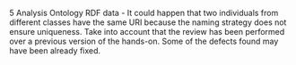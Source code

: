 5
    Analysis
    Ontology
    RDF data
        - It could happen that two individuals from different classes have the same URI because the naming strategy does not ensure uniqueness.
    Take into account that the review has been performed over a previous version of the hands-on. Some of the defects found may have been already fixed.
